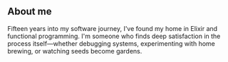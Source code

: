 ## About me
Fifteen years into my software journey, I've found my home in Elixir and functional programming. I'm someone who finds deep satisfaction in the process itself—whether debugging systems, experimenting with home brewing, or watching seeds become gardens.
